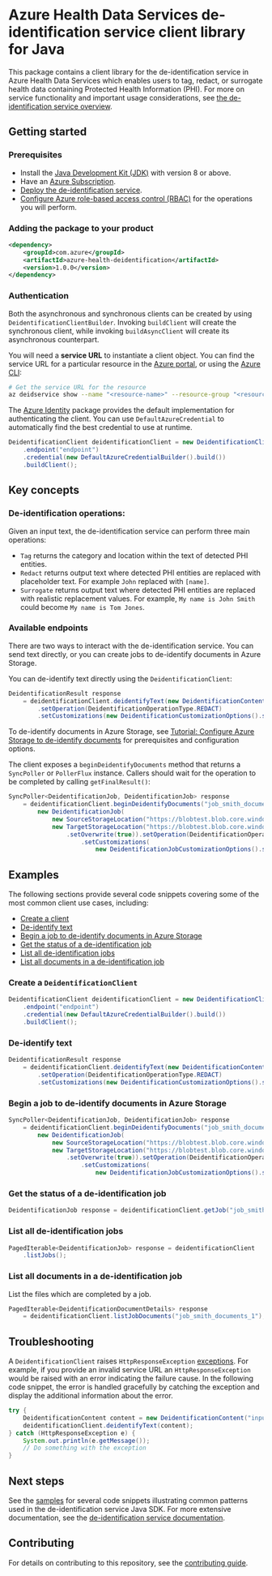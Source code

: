 # Azure Health Data Services de-identification service client library for Java

This package contains a client library for the de-identification service in Azure Health Data Services which 
enables users to tag, redact, or surrogate health data containing Protected Health Information (PHI).
For more on service functionality and important usage considerations, see [the de-identification service overview][product_documentation].

## Getting started

### Prerequisites

- Install the [Java Development Kit (JDK)][jdk] with version 8 or above.
- Have an [Azure Subscription][azure_subscription].
- [Deploy the de-identification service][deid_quickstart].
- [Configure Azure role-based access control (RBAC)][deid_rbac] for the operations you will perform.

### Adding the package to your product

[//]: # ({x-version-update-start;com.azure:azure-health-deidentification;current})
```xml
<dependency>
    <groupId>com.azure</groupId>
    <artifactId>azure-health-deidentification</artifactId>
    <version>1.0.0</version>
</dependency>
```
[//]: # ({x-version-update-end})

### Authentication
Both the asynchronous and synchronous clients can be created by using `DeidentificationClientBuilder`. Invoking `buildClient`
will create the synchronous client, while invoking `buildAsyncClient` will create its asynchronous counterpart.

You will need a **service URL** to instantiate a client object. You can find the service URL for a particular resource
in the [Azure portal][azure_portal], or using the [Azure CLI][azure_cli]:
```bash
# Get the service URL for the resource
az deidservice show --name "<resource-name>" --resource-group "<resource-group-name>" --query "properties.serviceUrl"
```

The [Azure Identity][azure_identity] package provides the default implementation for authenticating the client.
You can use `DefaultAzureCredential` to automatically find the best credential to use at runtime.

```java readme-sample-create-client
DeidentificationClient deidentificationClient = new DeidentificationClientBuilder()
    .endpoint("endpoint")
    .credential(new DefaultAzureCredentialBuilder().build())
    .buildClient();
```

## Key concepts
### De-identification operations:
Given an input text, the de-identification service can perform three main operations:
- `Tag` returns the category and location within the text of detected PHI entities.
- `Redact` returns output text where detected PHI entities are replaced with placeholder text. For example `John` replaced with `[name]`.
- `Surrogate` returns output text where detected PHI entities are replaced with realistic replacement values. For example, `My name is John Smith` could become `My name is Tom Jones`.

### Available endpoints
There are two ways to interact with the de-identification service. You can send text directly, or you can create jobs 
to de-identify documents in Azure Storage.

You can de-identify text directly using the `DeidentificationClient`:
```java com.azure.health.deidentification.generated.deidentifytext.deidentifytext
DeidentificationResult response
    = deidentificationClient.deidentifyText(new DeidentificationContent("Hello my name is John Smith.")
        .setOperation(DeidentificationOperationType.REDACT)
        .setCustomizations(new DeidentificationCustomizationOptions().setRedactionFormat("[{type}]")));
```

To de-identify documents in Azure Storage, see [Tutorial: Configure Azure Storage to de-identify documents][deid_configure_storage]
for prerequisites and configuration options. 

The client exposes a `beginDeidentifyDocuments` method that returns a `SyncPoller` or `PollerFlux` instance.
Callers should wait for the operation to be completed by calling `getFinalResult()`:

```java com.azure.health.deidentification.generated.deidentifydocuments.createadeidentificationjob
SyncPoller<DeidentificationJob, DeidentificationJob> response
    = deidentificationClient.beginDeidentifyDocuments("job_smith_documents_1",
        new DeidentificationJob(
            new SourceStorageLocation("https://blobtest.blob.core.windows.net/container", "documents/"),
            new TargetStorageLocation("https://blobtest.blob.core.windows.net/container", "_output/")
                .setOverwrite(true)).setOperation(DeidentificationOperationType.REDACT)
                    .setCustomizations(
                        new DeidentificationJobCustomizationOptions().setRedactionFormat("[{type}]")));
```

## Examples

The following sections provide several code snippets covering some of the most common client use cases, including:

- [Create a client](#create-a-deidentificationclient)
- [De-identify text](#de-identify-text)
- [Begin a job to de-identify documents in Azure Storage](#begin-a-job-to-de-identify-documents-in-azure-storage)
- [Get the status of a de-identification job](#get-the-status-of-a-de-identification-job)
- [List all de-identification jobs](#list-all-de-identification-jobs)
- [List all documents in a de-identification job](#list-all-documents-in-a-de-identification-job)

### Create a `DeidentificationClient`

```java readme-sample-create-client
DeidentificationClient deidentificationClient = new DeidentificationClientBuilder()
    .endpoint("endpoint")
    .credential(new DefaultAzureCredentialBuilder().build())
    .buildClient();
```

### De-identify text

```java com.azure.health.deidentification.generated.deidentifytext.deidentifytext
DeidentificationResult response
    = deidentificationClient.deidentifyText(new DeidentificationContent("Hello my name is John Smith.")
        .setOperation(DeidentificationOperationType.REDACT)
        .setCustomizations(new DeidentificationCustomizationOptions().setRedactionFormat("[{type}]")));
```

### Begin a job to de-identify documents in Azure Storage

```java com.azure.health.deidentification.generated.deidentifydocuments.createadeidentificationjob
SyncPoller<DeidentificationJob, DeidentificationJob> response
    = deidentificationClient.beginDeidentifyDocuments("job_smith_documents_1",
        new DeidentificationJob(
            new SourceStorageLocation("https://blobtest.blob.core.windows.net/container", "documents/"),
            new TargetStorageLocation("https://blobtest.blob.core.windows.net/container", "_output/")
                .setOverwrite(true)).setOperation(DeidentificationOperationType.REDACT)
                    .setCustomizations(
                        new DeidentificationJobCustomizationOptions().setRedactionFormat("[{type}]")));
```

### Get the status of a de-identification job

```java com.azure.health.deidentification.generated.getjob.getadeidentificationjob
DeidentificationJob response = deidentificationClient.getJob("job_smith_documents_1");
```

### List all de-identification jobs

```java com.azure.health.deidentification.generated.listjobs.listdeidentificationjobs
PagedIterable<DeidentificationJob> response = deidentificationClient
    .listJobs();
```

### List all documents in a de-identification job

List the files which are completed by a job.

```java com.azure.health.deidentification.generated.listjobdocuments.listprocesseddocumentswithinajob
PagedIterable<DeidentificationDocumentDetails> response
    = deidentificationClient.listJobDocuments("job_smith_documents_1");
```

## Troubleshooting
A `DeidentificationClient` raises `HttpResponseException` [exceptions][http_response_exception]. For example, if you
provide an invalid service URL an `HttpResponseException` would be raised with an error indicating the failure cause.
In the following code snippet, the error is handled
gracefully by catching the exception and display the additional information about the error.

```java readme-sample-handlingException
try {
    DeidentificationContent content = new DeidentificationContent("input text");
    deidentificationClient.deidentifyText(content);
} catch (HttpResponseException e) {
    System.out.println(e.getMessage());
    // Do something with the exception
}
```

## Next steps
See the [samples][samples] for several code snippets illustrating common patterns used in the de-identification service
Java SDK. For more extensive documentation, see the [de-identification service documentation][product_documentation].

## Contributing
For details on contributing to this repository, see the [contributing guide](https://github.com/Azure/azure-sdk-for-java/blob/main/CONTRIBUTING.md).

<!-- LINKS -->
[product_documentation]: https://learn.microsoft.com/azure/healthcare-apis/deidentification/
[docs]: https://learn.microsoft.com/java/api/overview/azure/health-deidentification
[jdk]: https://learn.microsoft.com/azure/developer/java/fundamentals/
[azure_subscription]: https://azure.microsoft.com/free/
[deid_quickstart]: https://learn.microsoft.com/azure/healthcare-apis/deidentification/quickstart
[deid_rbac]: https://learn.microsoft.com/azure/healthcare-apis/deidentification/manage-access-rbac
[deid_configure_storage]: https://learn.microsoft.com/azure/healthcare-apis/deidentification/configure-storage
[azure_identity]: https://learn.microsoft.com/azure/developer/java/sdk/identity
[azure_cli]: https://learn.microsoft.com/cli/azure/healthcareapis/deidservice?view=azure-cli-latest
[azure_portal]: https://ms.portal.azure.com
[http_response_exception]: https://github.com/Azure/azure-sdk-for-java/blob/main/sdk/core/azure-core/src/main/java/com/azure/core/exception/HttpResponseException.java
[samples]: src/samples/README.md
